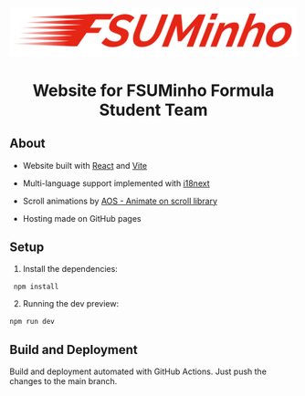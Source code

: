 ![Logo_red](https://github.com/FSUMinho/website/blob/main/imgs/logo_red.png)

<h1 align="center">Website for FSUMinho Formula Student Team</h1>

## About

- Website built with <a href="https://react.dev/">React</a> and <a href="https://vitejs.dev/">Vite</a>

- Multi-language support implemented with <a href="https://react.i18next.com/">i18next</a>

- Scroll animations by <a href="https://github.com/michalsnik/aos/tree/v2">AOS - Animate on scroll library</a>

- Hosting made on GitHub pages

## Setup

1. Install the dependencies:
 ```shel
  npm install
 ```  

2. Running the dev preview:
```shell
npm run dev
```

## Build and Deployment

Build and deployment automated with GitHub Actions. Just push the changes to the main branch.
